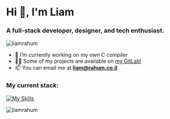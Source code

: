 <h1 align="left">Hi 👋, I'm Liam</h1>
<h3 align="left">A full-stack developer, designer, and tech enthusiast.</h3>

<p><img align="center" src="https://github-readme-stats.vercel.app/api/top-langs?username=liamrahum&show_icons=true&locale=en&layout=compact&theme=tokyonight" alt="liamrahum" /></p>


- 🌱 I’m currently working on my own C compiler
- 👨‍💻 Some of my projects are available on [my GitLab!](https://gitlab.com/liamrahum)
- 📫 You can email me at **liam@rahum.co.il**

<h3 align="left">My current stack:</h3>
<p align="left">

[![My Skills](https://skillicons.dev/icons?i=c,cpp,cs,python,linux,git,flutter,xd,ai,ps)](https://skillicons.dev)

</p>

<p align="left"> <img src="https://komarev.com/ghpvc/?username=liamrahum&label=Profile%20views&color=0e75b6&style=flat" alt="liamrahum" /> </p>
